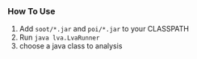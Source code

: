 ### How To Use
1. Add `soot/*.jar` and `poi/*.jar` to your CLASSPATH
2. Run `java lva.LvaRunner`
3. choose a java class to analysis



